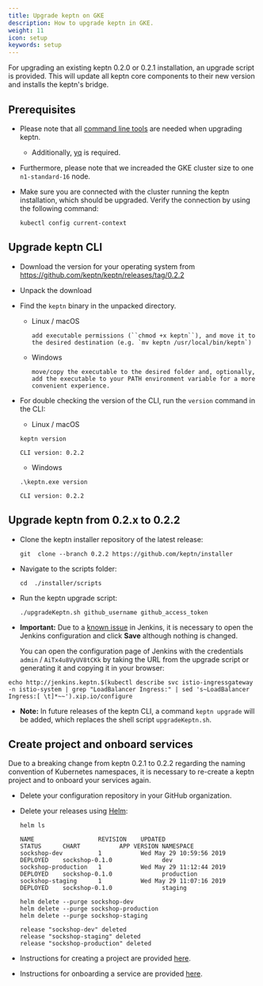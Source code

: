 ```yaml
---
title: Upgrade keptn on GKE
description: How to upgrade keptn in GKE.
weight: 11
icon: setup
keywords: setup
---
```


For upgrading an existing keptn 0.2.0 or 0.2.1 installation, an upgrade script is provided. This will update all keptn core components to their new version and installs the keptn's bridge.

## Prerequisites
   
- Please note that all [command line tools](../setup-keptn-gke#prerequisites) are needed when upgrading keptn.
  
    - Additionally, [yq](https://github.com/mikefarah/yq) is required.

- Furthermore, please note that we increaded the GKE cluster size to one `n1-standard-16` node.

- Make sure you are connected with the cluster running the keptn installation, which should be upgraded. Verify the connection by 
  using the following command:

  ``` console
  kubectl config current-context
  ```  
## Upgrade keptn CLI

- Download the version for your operating system from https://github.com/keptn/keptn/releases/tag/0.2.2
- Unpack the download
- Find the `keptn` binary in the unpacked directory.
  - Linux / macOS
    
        add executable permissions (``chmod +x keptn``), and move it to the desired destination (e.g. `mv keptn /usr/local/bin/keptn`)

  - Windows

        move/copy the executable to the desired folder and, optionally, add the executable to your PATH environment variable for a more convenient experience.

- For double checking the version of the CLI, run the `version` command in the CLI: 
    - Linux / macOS

    ```console
    keptn version
    ```

    ```console
    CLI version: 0.2.2
    ```
    
    - Windows

    ```console
    .\keptn.exe version
    ```

     ```console
    CLI version: 0.2.2
    ```

## Upgrade keptn from 0.2.x to 0.2.2

- Clone the keptn installer repository of the latest release:

  ``` console
  git  clone --branch 0.2.2 https://github.com/keptn/installer
  ``` 

- Navigate to the scripts folder:

  ```
  cd  ./installer/scripts
  ```

- Run the keptn upgrade script:

  ```
  ./upgradeKeptn.sh github_username github_access_token
  ```

-  **Important:** Due to a [known issue](https://issues.jenkins-ci.org/browse/JENKINS-14880) in Jenkins, it is necessary to open the Jenkins configuration and click **Save** although nothing is changed.

    You can open the configuration page of Jenkins with the credentials `admin` / `AiTx4u8VyUV8tCKk` by taking the URL from the upgrade script or generating it and copying it in your browser:

  ```
  echo http://jenkins.keptn.$(kubectl describe svc istio-ingressgateway -n istio-system | grep "LoadBalancer Ingress:" | sed 's~LoadBalancer  Ingress:[ \t]*~~').xip.io/configure
  ```

- **Note:** In future releases of the keptn CLI, a command `keptn upgrade` will be added, which replaces the shell script `upgradeKeptn.sh`.

## Create project and onboard services

Due to a breaking change from keptn 0.2.1 to 0.2.2 regarding the naming convention of Kubernetes namespaces, it is necessary to re-create a keptn project and to onboard your services again.

- Delete your configuration repository in your GitHub organization.

- Delete your releases using [Helm](https://helm.sh):

  ``` console
  helm ls
  ```

  ``` console
  NAME               	REVISION	UPDATED                 	STATUS  	CHART         	APP VERSION	NAMESPACE 
  sockshop-dev       	1       	Wed May 29 10:59:56 2019	DEPLOYED	sockshop-0.1.0	           	dev       
  sockshop-production	1       	Wed May 29 11:12:44 2019	DEPLOYED	sockshop-0.1.0	           	production
  sockshop-staging   	1       	Wed May 29 11:07:16 2019	DEPLOYED	sockshop-0.1.0	           	staging 
  ```

  ``` console
  helm delete --purge sockshop-dev
  helm delete --purge sockshop-production
  helm delete --purge sockshop-staging
  ```

  ``` console
  release "sockshop-dev" deleted
  release "sockshop-staging" deleted
  release "sockshop-production" deleted
  ```

- Instructions for creating a project are provided [here](../../usecases/onboard-carts-service/#create-project-sockshop).

- Instructions for onboarding a service are provided [here](../../usecases/onboard-carts-service/#onboard-carts-service-and-carts-database).